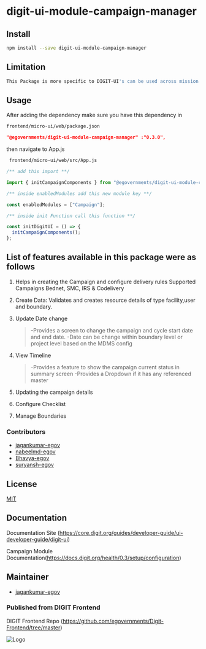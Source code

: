 # digit-ui-module-campaign-manager

## Install

```bash
npm install --save digit-ui-module-campaign-manager
```

## Limitation

```bash
This Package is more specific to DIGIT-UI's can be used across mission's
```

## Usage

After adding the dependency make sure you have this dependency in

```bash
frontend/micro-ui/web/package.json
```

```json
"@egovernments/digit-ui-module-campaign-manager" :"0.3.0",
```

then navigate to App.js

```bash
 frontend/micro-ui/web/src/App.js
```

```jsx
/** add this import **/

import { initCampaignComponents } from "@egovernments/digit-ui-module-campaign-manager"

/** inside enabledModules add this new module key **/

const enabledModules = ["Campaign"];

/** inside init Function call this function **/

const initDigitUI = () => {
  initCampaignComponents();
};

```

## List of features available in this package were as follows

1. Helps in creating the Campaign and configure delivery rules 
    Supported Campaigns Bednet, SMC, IRS & Codelivery

2. Create Data: Validates and creates resource details of type facility,user and boundary.

3. Update Date change
    > -Provides a screen to change the campaign and cycle start date and end date.
    > -Date can be change within boundary level or project level based on the MDMS config 


4. View Timeline
    > -Provides a feature to show the campaign current status in summary screen
    > -Provides a Dropdown if it has any referenced master 

5. Updating the campaign details

6. Configure Checklist

7. Manage Boundaries



### Contributors

- [jagankumar-egov](https://github.com/jagankumar-egov) 
- [nabeelmd-egov](https://github.com/nabeelmd-egov)
- [Bhavya-egov](https://github.com/Bhavya-egov)
- [suryansh-egov](https://github.com/suryansh-egov)

## License

[MIT](https://choosealicense.com/licenses/mit/)

## Documentation

Documentation Site (https://core.digit.org/guides/developer-guide/ui-developer-guide/digit-ui)

Campaign Module Documentation(https://docs.digit.org/health/0.3/setup/configuration)

## Maintainer

- [jagankumar-egov](https://www.github.com/jagankumar-egov)


### Published from DIGIT Frontend 
DIGIT Frontend Repo (https://github.com/egovernments/Digit-Frontend/tree/master)


![Logo](https://s3.ap-south-1.amazonaws.com/works-dev-asset/mseva-white-logo.png)


